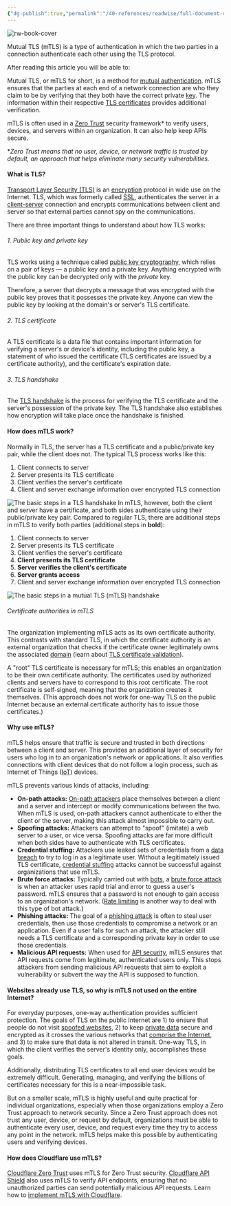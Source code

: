 ```yaml
---
{"dg-publish":true,"permalink":"/40-references/readwise/full-document-contents/what-is-mutual-tls-m-tls/","tags":["rw/articles"]}
---
```


![rw-book-cover](https://www.cloudflare.com/static/b30a57477bde900ba55c0b5f98c4e524/Cloudflare_default_OG_.png)

Mutual TLS (mTLS) is a type of authentication in which the two parties in a connection authenticate each other using the TLS protocol.

After reading this article you will be able to:

Mutual TLS, or mTLS for short, is a method for [mutual authentication](https://www.cloudflare.com/learning/access-management/what-is-mutual-authentication/). mTLS ensures that the parties at each end of a network connection are who they claim to be by verifying that they both have the correct private [key](https://www.cloudflare.com/learning/ssl/what-is-a-cryptographic-key/). The information within their respective [TLS certificates](https://www.cloudflare.com/learning/ssl/what-is-an-ssl-certificate) provides additional verification.

mTLS is often used in a [Zero Trust](https://www.cloudflare.com/learning/security/glossary/what-is-zero-trust) security framework\* to verify users, devices, and servers within an organization. It can also help keep APIs secure.

\**Zero Trust means that no user, device, or network traffic is trusted by default, an approach that helps eliminate many security vulnerabilities.*

#### What is TLS?

[Transport Layer Security (TLS)](https://www.cloudflare.com/learning/ssl/transport-layer-security-tls) is an [encryption](https://www.cloudflare.com/learning/ssl/what-is-encryption/) protocol in wide use on the Internet. TLS, which was formerly called [SSL](https://www.cloudflare.com/learning/ssl/what-is-ssl), authenticates the server in a [client-server](https://www.cloudflare.com/learning/serverless/glossary/client-side-vs-server-side/) connection and encrypts communications between client and server so that external parties cannot spy on the communications.

There are three important things to understand about how TLS works:

###### 1. Public key and private key

TLS works using a technique called [public key cryptography](https://www.cloudflare.com/learning/ssl/how-does-public-key-encryption-work), which relies on a pair of keys — a public key and a private key. Anything encrypted with the public key can be decrypted only with the *private* key.

Therefore, a server that decrypts a message that was encrypted with the public key proves that it possesses the private key. Anyone can view the public key by looking at the domain's or server's TLS certificate.

###### 2. TLS certificate

A TLS certificate is a data file that contains important information for verifying a server's or device's identity, including the public key, a statement of who issued the certificate (TLS certificates are issued by a certificate authority), and the certificate's expiration date.

###### 3. TLS handshake

The [TLS handshake](https://www.cloudflare.com/learning/ssl/what-happens-in-a-tls-handshake) is the process for verifying the TLS certificate and the server's possession of the private key. The TLS handshake also establishes how encryption will take place once the handshake is finished.

#### How does mTLS work?

Normally in TLS, the server has a TLS certificate and a public/private key pair, while the client does not. The typical TLS process works like this:

1. Client connects to server
2. Server presents its TLS certificate
3. Client verifies the server's certificate
4. Client and server exchange information over encrypted TLS connection

![The basic steps in a TLS handshake](https://www.cloudflare.com/resources/images/slt3lc6tev37/37w1tzGsD4XvYUkQCHbWG8/6fbbb48d0f5077cc2c662a4cc6817b1c/how_tls_works-what_is_mutual_tls.png)
In mTLS, however, both the client and server have a certificate, and both sides authenticate using their public/private key pair. Compared to regular TLS, there are additional steps in mTLS to verify both parties (additional steps in **bold**):

1. Client connects to server
2. Server presents its TLS certificate
3. Client verifies the server's certificate
4. **Client presents its TLS certificate**
5. **Server verifies the client's certificate**
6. **Server grants access**
7. Client and server exchange information over encrypted TLS connection

![The basic steps in a mutual TLS (mTLS) handshake](https://www.cloudflare.com/resources/images/slt3lc6tev37/5SjaQfZzDLEGqyzFkA0AA4/d227a26bbd7bc6d24363e9b9aaabef55/how_mtls_works-what_is_mutual_tls.png)
###### Certificate authorities in mTLS

The organization implementing mTLS acts as its own certificate authority. This contrasts with standard TLS, in which the certificate authority is an external organization that checks if the certificate owner legitimately owns the associated [domain](https://www.cloudflare.com/learning/dns/glossary/what-is-a-domain-name/) (learn about [TLS certificate validation](https://www.cloudflare.com/learning/ssl/types-of-ssl-certificates)).

A "root" TLS certificate is necessary for mTLS; this enables an organization to be their own certificate authority. The certificates used by authorized clients and servers have to correspond to this root certificate. The root certificate is self-signed, meaning that the organization creates it themselves. (This approach does not work for one-way TLS on the public Internet because an external certificate authority has to issue those certificates.)

#### Why use mTLS?

mTLS helps ensure that traffic is secure and trusted in both directions between a client and server. This provides an additional layer of security for users who log in to an organization's network or applications. It also verifies connections with client devices that do not follow a login process, such as Internet of Things ([IoT](https://www.cloudflare.com/learning/ddos/glossary/internet-of-things-iot/)) devices.

mTLS prevents various kinds of attacks, including:

* **On-path attacks:** [On-path attackers](https://www.cloudflare.com/learning/security/threats/on-path-attack) place themselves between a client and a server and intercept or modify communications between the two. When mTLS is used, on-path attackers cannot authenticate to either the client or the server, making this attack almost impossible to carry out.
* **Spoofing attacks:** Attackers can attempt to "spoof" (imitate) a web server to a user, or vice versa. Spoofing attacks are far more difficult when both sides have to authenticate with TLS certificates.
* **Credential stuffing:** Attackers use leaked sets of credentials from a [data breach](https://www.cloudflare.com/learning/security/what-is-a-data-breach/) to try to log in as a legitimate user. Without a legitimately issued TLS certificate, [credential stuffing](https://www.cloudflare.com/learning/bots/what-is-credential-stuffing/) attacks cannot be successful against organizations that use mTLS.
* **Brute force attacks:** Typically carried out with [bots](https://www.cloudflare.com/learning/bots/what-is-a-bot/), a [brute force attack](https://www.cloudflare.com/learning/bots/brute-force-attack/) is when an attacker uses rapid trial and error to guess a user's password. mTLS ensures that a password is not enough to gain access to an organization's network. ([Rate limiting](https://www.cloudflare.com/learning/bots/what-is-rate-limiting/) is another way to deal with this type of bot attack.)
* **Phishing attacks:** The goal of a [phishing attack](https://www.cloudflare.com/learning/access-management/phishing-attack/) is often to steal user credentials, then use those credentials to compromise a network or an application. Even if a user falls for such an attack, the attacker still needs a TLS certificate and a corresponding private key in order to use those credentials.
* **Malicious API requests:** When used for [API security](https://www.cloudflare.com/learning/security/api/what-is-api-security/), mTLS ensures that API requests come from legitimate, authenticated users only. This stops attackers from sending malicious API requests that aim to exploit a vulnerability or subvert the way the API is supposed to function.

#### Websites already use TLS, so why is mTLS not used on the entire Internet?

For everyday purposes, one-way authentication provides sufficient protection. The goals of TLS on the public Internet are 1) to ensure that people do not visit [spoofed websites](https://www.cloudflare.com/learning/ssl/what-is-domain-spoofing/), 2) to keep [private data](https://www.cloudflare.com/learning/privacy/what-is-data-privacy/) secure and encrypted as it crosses the various networks that [comprise the Internet](https://www.cloudflare.com/learning/network-layer/how-does-the-internet-work), and 3) to make sure that data is not altered in transit. One-way TLS, in which the client verifies the server's identity only, accomplishes these goals.

Additionally, distributing TLS certificates to all end user devices would be extremely difficult. Generating, managing, and verifying the billions of certificates necessary for this is a near-impossible task.

But on a smaller scale, mTLS is highly useful and quite practical for individual organizations, especially when those organizations employ a Zero Trust approach to network security. Since a Zero Trust approach does not trust any user, device, or request by default, organizations must be able to authenticate every user, device, and request every time they try to access any point in the network. mTLS helps make this possible by authenticating users and verifying devices.

#### How does Cloudflare use mTLS?

[Cloudflare Zero Trust](https://www.cloudflare.com/products/zero-trust/) uses mTLS for Zero Trust security. [Cloudflare API Shield](https://blog.cloudflare.com/introducing-api-shield/) also uses mTLS to verify API endpoints, ensuring that no unauthorized parties can send potentially malicious API requests. Learn how to [implement mTLS with Cloudflare](https://blog.cloudflare.com/using-your-devices-as-the-key-to-your-apps/).
